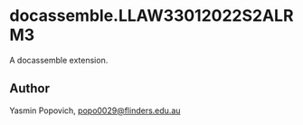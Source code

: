 # docassemble.LLAW33012022S2ALRM3

A docassemble extension.

## Author

Yasmin Popovich, popo0029@flinders.edu.au

